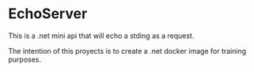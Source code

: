 # EchoServer

This is a .net mini api that will echo a stding as a request.

The intention of this proyects is to create a .net docker image for training purposes.


